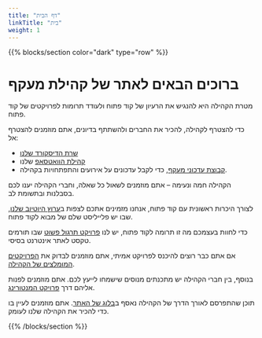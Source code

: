 ```yaml
---
title: "דף הבית"
linkTitle: "בית"
weight: 1
---
```


{{% blocks/section color="dark" type="row" %}}

# ברוכים הבאים לאתר של קהילת מעקף

מטרת הקהילה היא להנגיש את הרעיון של קוד פתוח ולעודד תרומות לפרויקטים של קוד פתוח.

כדי להצטרף לקהילה, להכיר את החברים ולהשתתף בדיונים, אתם מוזמנים להצטרף אל:
- <a href="https://discord.com/invite/a2VyCjRk2M" target="_blank">שרת הדיסקורד שלנו</a>  
- <a href="https://chat.whatsapp.com/LTZKuKyKw7DHppVrDXWv8h" target="_blank">קהילת הוואטסאפ</a> שלנו  
- <a href="https://chat.whatsapp.com/CCFkZwKn3oD8kJoRLms7ts" target="_blank">קבוצת עדכוני מעקף</a>, כדי לקבל עדכונים על אירועים והתפתחויות בקהילה.

הקהילה חמה ונעימה – אתם מוזמנים לשאול כל שאלה, וחברי הקהילה יענו לכם בסבלנות ובתשומת לב.

לצורך היכרות ראשונית עם קוד פתוח, אנחנו מזמינים אתכם לצפות ב<a href="https://www.youtube.com/watch?v=vLB93fqlvDE&list=PLFP8kbJw2mot-6WSKS3_4Fmmx-30w6-tj" target="_blank">ערוץ היוטיוב שלנו</a>, שבו יש פלייליסט שלם של מבוא לקוד פתוח.

כדי לחוות בעצמכם מה זו תרומה לקוד פתוח, יש לנו <a href="/he/how_to_start/" target="_blank">פרויקט תרגול פשוט</a> שבו תורמים טקסט לאתר אינטרנט בסיסי.

אם אתם כבר רוצים להיכנס לפרויקט אמיתי, אתם מוזמנים לבדוק את <a href="LINK_TO_FEATURED_PROJECTS" target="_blank">הפרויקטים המומלצים של הקהילה</a>.

בנוסף, בין חברי הקהילה יש מתכנתים מנוסים שישמחו לייעץ לכם. אתם מוזמנים לפנות אליהם דרך <a href="LINK_TO_MENTORING_PROJECT" target="_blank">פרויקט המנטורינג</a>.

תוכן שהתפרסם לאורך הדרך של הקהילה נאסף ב<a href="/blog" target="_blank">בלוג של האתר</a>. אתם מוזמנים לעיין בו כדי להכיר את הקהילה שלנו לעומק.

{{% /blocks/section %}}

